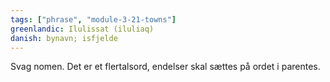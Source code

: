 ```yaml
---
tags: ["phrase", "module-3-21-towns"]
greenlandic: Ilulissat (iluliaq)
danish: bynavn; isfjelde
---
```

Svag nomen. Det er et flertalsord, endelser skal sættes på ordet i parentes.